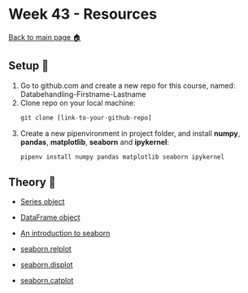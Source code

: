 # Week 43 - Resources

[Back to main page :house:](https://github.com/everyloop/Databehandling-AI23)

## Setup :wrench:

1. Go to github.com and create a new repo for this course, named: Databehandling-Firstname-Lastname
2. Clone repo on your local machine: 
   ```python
   git clone [link-to-your-github-repo]
   ```  
3. Create a new pipenvironment in project folder, and install **numpy**, **pandas**, **matplotlib**, **seaborn** and **ipykernel**: 
   ```python 
   pipenv install numpy pandas matplotlib seaborn ipykernel
   ``` 
## Theory :book:

- [Series object](https://pandas.pydata.org/pandas-docs/stable/reference/api/pandas.Series.html?highlight=series#pandas.Series)

- [DataFrame object](https://pandas.pydata.org/pandas-docs/stable/reference/api/pandas.DataFrame.html?highlight=dataframe#pandas.DataFrame)

- [An introduction to seaborn](https://seaborn.pydata.org/tutorial/introduction.html)

- [seaborn.relplot](https://seaborn.pydata.org/generated/seaborn.relplot.html#)

- [seaborn.displot](https://seaborn.pydata.org/generated/seaborn.displot.html)

- [seaborn.catplot](https://seaborn.pydata.org/generated/seaborn.catplot.html)
  
